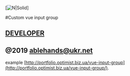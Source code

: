 
[![N|Solid](https://github.com/sobchenyuk/vue-input-groupblob/master/vue-input-group.png)]

#Custom vue input group

[DEVELOPER](http://portfolio.optimist.biz.ua)
-
@2019 ablehands@ukr.net
-
example [http://portfolio.optimist.biz.ua/vue-input-group](http://portfolio.optimist.biz.ua/vue-input-group/).

